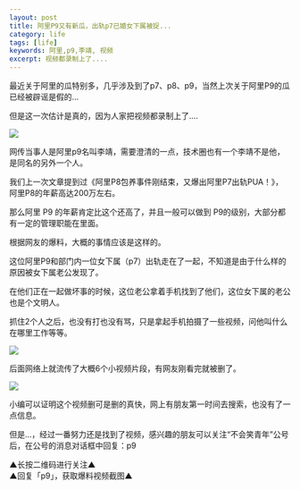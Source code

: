 ```yaml
---
layout: post
title: 阿里P9又有新瓜，出轨p7已婚女下属被捉...
category: life
tags: [life]
keywords: 阿里,p9,李靖, 视频
excerpt: 视频都录制上了....
---
```


最近关于阿里的瓜特别多，几乎涉及到了p7、p8、p9，当然上次关于阿里P9的瓜已经被辟谣是假的...

但是这一次估计是真的，因为人家把视频都录制上了....

![](http://favorites.ren/assets/images/2020/it/ali/p901.jpg) 

网传当事人是阿里p9名叫李靖，需要澄清的一点，技术圈也有一个李靖不是他，是同名的另外一个人。

我们上一次文章提到过《阿里P8包养事件刚结束，又爆出阿里P7出轨PUA！》，阿里P8的年薪高达200万左右。

那么阿里 P9 的年薪肯定比这个还高了，并且一般可以做到 P9的级别，大部分都有一定的管理职能在里面。

根据网友的爆料，大概的事情应该是这样的。

这位阿里P9和部门内一位女下属（p7）出轨走在了一起，不知道是由于什么样的原因被女下属老公发现了。

在他们正在一起做坏事的时候，这位老公拿着手机找到了他们，这位女下属的老公也是个文明人。

抓住2个人之后，也没有打也没有骂，只是拿起手机拍摄了一些视频，问他叫什么在哪里工作等等。

![](http://favorites.ren/assets/images/2020/it/ali/p902.jpeg) 

后面网络上就流传了大概6个小视频片段，有网友刚看完就被删了。

![](http://favorites.ren/assets/images/2020/it/ali/p903.jpeg) 

小编可以证明这个视频删可是删的真快，网上有朋友第一时间去搜索，也没有了一点信息。

但是...，经过一番努力还是找到了视频，感兴趣的朋友可以关注“不会笑青年”公号后，在公号的消息对话框中回复：p9


▲长按二维码进行关注▲  
▲回复「p9」，获取爆料视频截图▲








